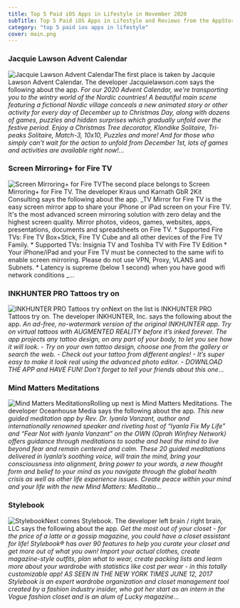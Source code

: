 ```yaml
---
title: Top 5 Paid iOS Apps in Lifestyle in November 2020
subTitle: Top 5 Paid iOS Apps in Lifestyle and Reviews from the AppStore in November 2020.
category: "top 5 paid ios apps in lifestyle"
cover: main.png
---
```


### Jacquie Lawson Advent Calendar

![Jacquie Lawson Advent Calendar](https://is3-ssl.mzstatic.com/image/thumb/Purple124/v4/46/8d/9d/468d9dd2-37c2-afba-e5ee-3da50b422e84/AppIcon-0-0-1x_U007emarketing-0-0-0-7-0-0-sRGB-0-0-0-GLES2_U002c0-512MB-85-220-0-0.png/100x100bb.png)The first place is taken by Jacquie Lawson Advent Calendar. The developer Jacquielawson.com says the following about the app. _For our 2020 Advent Calendar, we're transporting you to the wintry world of the Nordic countries! A beautiful main scene featuring a fictional Nordic village conceals a new animated story or other activity for every day of December up to Christmas Day, along with dozens of games, puzzles and hidden surprises which gradually unfold over the festive period. Enjoy a Christmas Tree decorator, Klondike Solitaire, Tri-peaks Solitaire, Match-3, 10x10, Puzzles and more!  And for those who simply can’t wait for the action to unfold from December 1st, lots of games and activities are available right now!_...

### Screen Mirroring+ for Fire TV

![Screen Mirroring+ for Fire TV](https://is4-ssl.mzstatic.com/image/thumb/Purple114/v4/85/a6/99/85a699e2-e932-1c26-c138-b0ed5eb5157c/AppIcon-0-0-1x_U007emarketing-0-0-0-6-0-0-sRGB-0-0-0-GLES2_U002c0-512MB-85-220-0-0.png/100x100bb.png)The second place belongs to Screen Mirroring+ for Fire TV. The developer Kraus und Karnath GbR 2Kit Consulting says the following about the app. _TV Mirror for Fire TV is the easy screen mirror app to share your iPhone or iPad screen on your Fire TV. It's the most advanced screen mirroring solution with zero delay and the highest screen quality.  Mirror photos, videos, games, websites, apps, presentations, documents and spreadsheets on Fire TV.  * Supported Fire TVs: Fire TV Box+Stick, Fire TV Cube and all other devices of the Fire TV Family.  * Supported TVs: Insignia TV and Toshiba TV with Fire TV Edition  * Your iPhone/iPad and your Fire TV must be connected to the same wifi to enable screen mirroring. Please do not use VPN, Proxy, VLANS and Subnets.  * Latency is supreme (below 1 second) when you have good wifi network conditions _...

### INKHUNTER PRO Tattoos try on

![INKHUNTER PRO Tattoos try on](https://is1-ssl.mzstatic.com/image/thumb/Purple113/v4/0b/a0/86/0ba086f0-9152-c2a7-3e7d-2d53c4b6dba4/AppIcon.pro-0-0-1x_U007emarketing-0-0-0-7-0-85-220.png/100x100bb.png)Next on the list is INKHUNTER PRO Tattoos try on. The developer INKHUNTER, Inc. says the following about the app. _An ad-free, no-watermark version of the original INKHUNTER app.  Try on virtual tattoos with AUGMENTED REALITY before it’s inked forever. The app projects any tattoo design, on any part of your body, to let you see how it will look.  - Try on your own tattoo design, choose one from the gallery or search the web. - Check out your tattoo from different angles! - It’s super easy to make it look real using the advanced photo editor. - DOWNLOAD THE APP and HAVE FUN!  Don’t forget to tell your friends about this one_...

### Mind Matters Meditations

![Mind Matters Meditations](https://is3-ssl.mzstatic.com/image/thumb/Purple124/v4/56/b9/42/56b94223-ca1b-4a1a-de54-dd302ebcfa0c/AppIcon-0-0-1x_U007emarketing-0-0-0-4-0-0-sRGB-0-0-0-GLES2_U002c0-512MB-85-220-0-0.jpeg/100x100bb.png)Rolling up next is Mind Matters Meditations. The developer Oceanhouse Media says the following about the app. _This new guided meditation app by Rev. Dr. Iyanla Vanzant, author and internationally renowned speaker and riveting host of “Iyanla Fix My Life” and “Fear Not with Iyanla Vanzant” on the OWN (Oprah Winfrey Network) offers guidance through meditations to soothe and heal the mind to live beyond fear and remain centered and calm.  These 20 guided meditations delivered in Iyanla’s soothing voice, will train the mind, bring your consciousness into alignment, bring power to your words, a new thought form and belief to your mind as you navigate through the global health crisis as well as other life experience issues.   Create peace within your mind and your life with the new Mind Matters: Meditatio_...

### Stylebook

![Stylebook](https://is4-ssl.mzstatic.com/image/thumb/Purple123/v4/55/e4/44/55e444e7-0506-611e-4561-7ce3c16e271d/AppIcon-0-1x_U007emarketing-0-0-GLES2_U002c0-512MB-sRGB-0-0-0-85-220-0-0-0-3.png/100x100bb.png)Next comes Stylebook. The developer left brain / right brain, LLC says the following about the app. _Get the most out of your closet - for the price of a latte or a gossip magazine, you could have a closet assistant for life!  Stylebook® has over 90 features to help you curate your closet and get more out of what you own!  Import your actual clothes, create magazine-style outfits, plan what to wear, create packing lists and learn more about your wardrobe with statistics like cost per wear - in this totally customizable app!  AS SEEN IN THE NEW YORK TIMES JUNE 12, 2017  Stylebook is an expert wardrobe organization and closet management tool created by a fashion industry insider, who got her start as an intern in the Vogue fashion closet and is an alum of Lucky magazine_...

